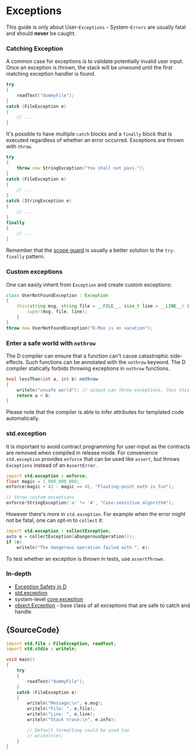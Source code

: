 # Exceptions

This guide is only about User-`Exceptions` - System-`Errors` are usually fatal
and should __never__ be caught.

### Catching Exception

A common case for exceptions is to validate potentially invalid user input.
Once an exception is thrown, the stack will be unwound until the first matching exception
handler is found.

```d
try
{
    readText("dummyFile");
}
catch (FileException e)
{
    // ...
}
```

It's possible to have multiple `catch` blocks and a `finally` block that is executed
regardless of whether an error occurred. Exceptions are thrown with `throw`.

```d
try
{
    throw new StringException("You shall not pass.");
}
catch (FileException e)
{
    // ...
}
catch (StringException e)
{
    // ...
}
finally
{
    // ...
}
```

Remember that the [scope guard](gems/scope-guards) is usually a better solution to the `try-finally`
pattern.

### Custom exceptions

One can easily inherit from `Exception` and create custom exceptions:

```d
class UserNotFoundException : Exception
{
    this(string msg, string file = __FILE__, size_t line = __LINE__) {
        super(msg, file, line);
    }
}
throw new UserNotFoundException("D-Man is on vacation");
```

### Enter a safe world with `nothrow`

The D compiler can ensure that a function can't cause catastrophic side-effects.
Such functions can be annotated with the `nothrow` keyword. The D compiler
statically forbids throwing exceptions in `nothrow` functions.

```d
bool lessThan(int a, int b) nothrow
{
    writeln("unsafe world"); // output can throw exceptions, thus this is forbidden
    return a < b;
}
```

Please note that the compiler is able to infer attributes for templated code
automatically.

### std.exception

It is important to avoid contract programming for user-input as the contracts
are removed when compiled in release mode. For convenience `std.exception` provides
`enforce` that can be used like `assert`, but throws `Exceptions`
instead of an `AssertError`.

```d
import std.exception : enforce;
float magic = 1_000_000_000;
enforce(magic + 42 - magic == 42, "Floating-point math is fun");

// throw custom exceptions
enforce!StringException('a' != 'A', "Case-sensitive algorithm");
```

However there's more in `std.exception`. For example when the error might not be
fatal, one can opt-in to `collect` it:

```d
import std.exception : collectException;
auto e = collectException(aDangerousOperation());
if (e)
    writeln("The dangerous operation failed with ", e);
```

To test whether an exception is thrown in tests, use `assertThrown`.

### In-depth

- [Exception Safety in D](https://dlang.org/exception-safe.html)
- [std.exception](https://dlang.org/phobos/std_exception.html)
- system-level [core.exception](https://dlang.org/phobos/core_exception.html)
- [object.Exception](https://dlang.org/library/object/exception.html) - base class of all exceptions that are safe to catch and handle.

## {SourceCode}

```d
import std.file : FileException, readText;
import std.stdio : writeln;

void main()
{
    try
    {
        readText("dummyFile");
    }
    catch (FileException e)
    {
		writeln("Message:\n", e.msg);
		writeln("File: ", e.file);
		writeln("Line: ", e.line);
		writeln("Stack trace:\n", e.info);

		// Default formatting could be used too
		// writeln(e);
    }
}
```
